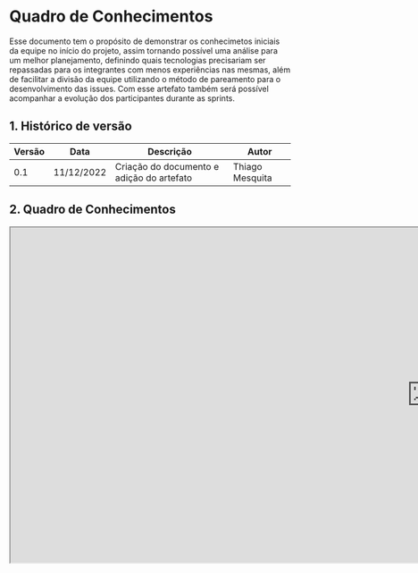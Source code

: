 # Quadro de Conhecimentos
Esse documento tem o propósito de demonstrar os conhecimetos iniciais da equipe no início do projeto, assim tornando possível 
uma análise para um melhor planejamento, definindo quais tecnologias precisariam ser repassadas para os integrantes com menos experiências nas mesmas, 
além de facilitar a divisão da equipe utilizando o método de pareamento para o desenvolvimento das issues. Com esse artefato também será possível 
acompanhar a evolução dos participantes durante as sprints.

## 1. Histórico de versão
| Versão | Data       | Descrição                                                                   | Autor           |
| ------ | ---------- | --------------------------------------------------------------------------- | --------------- |
| 0.1    | 11/12/2022 | Criação do documento e adição do artefato                                   | Thiago Mesquita |

## 2. Quadro de Conhecimentos

<iframe src="https://docs.google.com/spreadsheets/d/e/2PACX-1vR2umPG8xef6XP1_CvoP_-dVTQqMvUCY8r2N-RJNEc_w6Oh1jcodYV9GfVXd0-_dSKhi3zTsL0PDUg5/pubhtml?gid=1585311913&single=true" height="600" width="1500"></iframe> 
